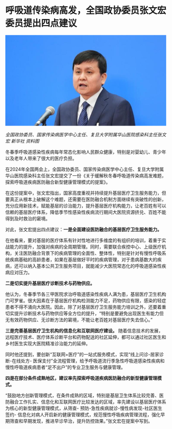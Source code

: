 # 呼吸道传染病高发，全国政协委员张文宏委员提出四点建议

![1fb9b36d6c6b32734d63766d9f3f0506.jpg](https://raw.githubusercontent.com/qqhsx/qqnews_image/main/2024/03/05/呼吸道传染病高发，全国政协委员张文宏委员提出四点建议/1fb9b36d6c6b32734d63766d9f3f0506.jpg)

_全国政协委员、国家传染病医学中心主任、复旦大学附属华山医院感染科主任张文宏 新华社 资料图_

冬春季呼吸道感染性疾病每年常态化影响人民群众健康，特别是对婴幼儿、青少年以及老年人带来了很大的医疗负担。

在2024年全国两会上，全国政协委员、国家传染病医学中心主任、复旦大学附属华山医院感染科主任张文宏提交了一份《关于缓解秋冬春呼吸道传染病高发难题，探索呼吸道疾病医防融合新型健康管理模式的提案》。

在这份提案中，张文宏指出，国家高度重视并持续提升基层医疗卫生服务能力，但要真正从根本上破解这个难题，还需要在医防融合机制方面继续有突破性的创新，充分应用新技术，赋能基层的诊治能力，提升基层医疗机构能力，让老百姓有可以信赖的基层医疗体系，降低季节性感染性疾病流行期间大医院资源挤兑、百姓不能得到及时救治的窘境。

对此，张文宏提出四点建议：**一是全面建设医防融合的基层医疗卫生服务能力。**

在他看来，要对基层的医疗体系有针对性地进行多维度的有组织的培训，着重于实战能力的提升，加强对疾病的全周期管理。同时，需要联合疾控中心、上级医疗机构，关注医防融合背景下的疾病管理的全面性、整体性，特别是针对有慢性呼吸系统疾病基础的高龄患者，如果在基层做好平时的疾病管理，对于患病基数大的疾病，还可以纳入基本公共卫生服务项目，就能减少大医院常态化的呼吸道感染性疾病应对压力。

**二是切实提升基层医疗诊断技术与药物供应。**

他认为，冬春季节各三甲医院求治呼吸道感染性疾病人满为患，基层医疗卫生机构门可罗雀。很大因素在于基层医疗机构检测能力不足，药物供应有限，感染的轻症患者不得不涌向大医院。因此，除了对基层医疗卫生服务能力培训之外，还要着重切实提升诊断技术与药物供应等全方位的提升，“特别是要避免出现医生有能力但无有效药物供应、无诊断方法的窘境，不能让老百姓对基层医疗失去信心。”

**三是完善基层医疗卫生机构的信息化和互联网医疗建设。**
随着信息技术的发展，远程医疗技术、医疗体系诊断平台和药物配送的社区延伸，都可以通过社区医生和乡村医生实现大医院精准诊治能力的延伸。

同时他还提到，要创新“互联网+医疗”的一站式服务模式，实现“线上问诊-居家诊断-在线处方-
医保支付”全流程管理，给予呼吸道流行季急性呼吸道感染性疾病和慢性呼吸道疾病患者“足不出户”的专业卫生服务与健康管理。

**四是在部分条件成熟地区，建议率先探索呼吸道疾病医防融合的新型健康管理模式。**

“鼓励地方创新管理模式，在条件成熟的区域，特别是基层卫生体系比较完善、医防融合工作扎实、信息化和互联网医疗比较发达的区域，率先建设以基层医疗体系为核心的新型健康管理模式，从筛查-
预防-急性疾病就诊-慢性病发现-社区医生签约-
信息化对病人开启新的健康管理模式，规范慢性呼吸疾病管理流程，强化早期筛查和早期发现，推进早诊早治，提升防控效果。”张文宏在提案中写到。

